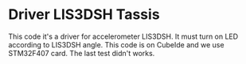 # Driver LIS3DSH Tassis

This code it's a driver for accelerometer LIS3DSH. It must turn on LED according to LIS3DSH angle. This code is on CubeIde and we use STM32F407 card. The last test didn't works.
